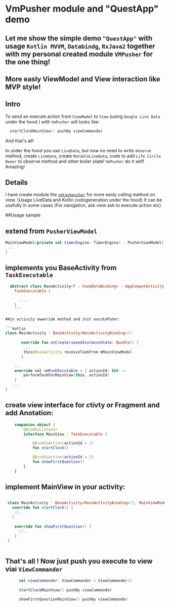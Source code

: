 # VmPusher module and "QuestApp" demo

## Let me show the simple demo ```"QuestApp"``` with usage ```Kotlin MVVM```, ```Databindg```, ```RxJava2``` together  with my personal created module ```VMPusher``` for the one thing! 
## More easly ViewModel and View interaction like MVP style!

## Intro 

To send an execute action from ```ViewModel``` to ```View``` (using ```Google Live Data``` under the hood ) with ```VmPusher``` will looks like: 

```kotlin
  startClockMainView() pushBy viewCommander
```
And that's all!


In under the hood you use ```LiveData```, but now no need to write ```observe``` method, create ```LiveData```, create ```MutableLiveData```, code to add ```Life Circle Owner``` to observe method and other boiler plate!
```VmPusher``` do it self! Amazing!

## Details

I have create module the [```vmtaskpusher```](https://github.com/SergeyBurlaka/QuestApp-MVVM/tree/feature/improve_code_gen/vmtaskpusher) 
for more easly calling method on view. (Usage LiveData and Kotlin codogeneration under the hood)
It can be usefully in some cases (For navigation, ask view ask to execute action etc)

##Usage sample 

## extend from ```PusherViewModel```

```kotlin
MainViewModel(private val timerEngine: TimerEngine) : PusherViewModel(){
 ...
}

```

## implements you BaseActivity from  ```TaskExecutable```

```kotlin
  abstract class BaseActivity<T : ViewDataBinding> : AppCompatActivity(),
    TaskExecutable {
      
      ....
    }
    ```
    
##in activity owweride method and init excutePuher:
    
```kotlin
class MainActivity : BaseActivity<MainActivityBinding>()
       
       override fun onCreate(savedInstanceState: Bundle?) {
        ...
        this@MainActivity receiveTaskFrom mMainViewModel
       }

    ...
    override val vmPushExcutable = { actionId: Int ->
        performTaskForMainView(this, actionId)
    }
    ...
}
   ``` 

## create view interface for ctivty or Fragment and add Anotation:

```kotlin
    companion object {
        @BindUiListener
        interface MainView : TaskExecutable {

            @BindUiAction(actionId = 1)
            fun startClock()

            @BindUiAction(actionId = 2)
            fun showFirstQuestion()
        }
    }
```

## implement MainView in your activity:

```kotlin

 class MainActivity : BaseActivity<MainActivityBinding>(), MainViewModel.Companion.MainView{
   override fun startClock() {
    //...
   }
  
    override fun showFirstQuestion() {
      //..
    }
 }
 
```

## That's all ! Now just push you execute to view viai ```ViewCommander```

```kotlin
      val viewCommander: ViewCommander = ViewCommander()
     
      startClockMainView() pushBy viewCommander

      showFirstQuestionMainView() pushBy viewCommander
```


